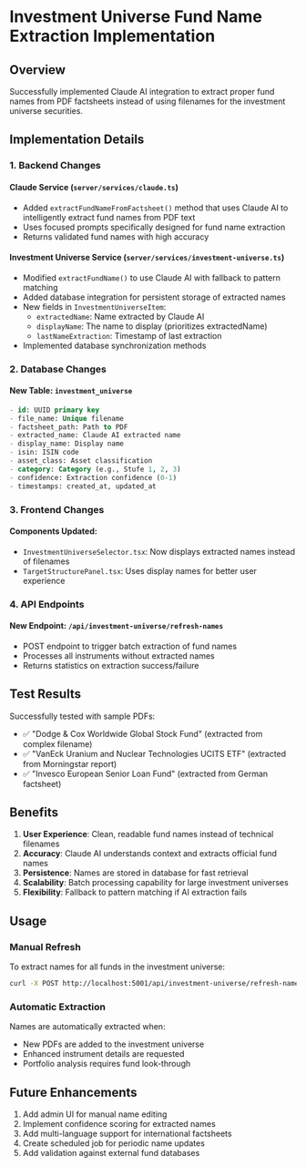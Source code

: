 # Investment Universe Fund Name Extraction Implementation

## Overview
Successfully implemented Claude AI integration to extract proper fund names from PDF factsheets instead of using filenames for the investment universe securities.

## Implementation Details

### 1. Backend Changes

#### Claude Service (`server/services/claude.ts`)
- Added `extractFundNameFromFactsheet()` method that uses Claude AI to intelligently extract fund names from PDF text
- Uses focused prompts specifically designed for fund name extraction
- Returns validated fund names with high accuracy

#### Investment Universe Service (`server/services/investment-universe.ts`)
- Modified `extractFundName()` to use Claude AI with fallback to pattern matching
- Added database integration for persistent storage of extracted names
- New fields in `InvestmentUniverseItem`:
  - `extractedName`: Name extracted by Claude AI
  - `displayName`: The name to display (prioritizes extractedName)
  - `lastNameExtraction`: Timestamp of last extraction
- Implemented database synchronization methods

### 2. Database Changes

#### New Table: `investment_universe`
```sql
- id: UUID primary key
- file_name: Unique filename
- factsheet_path: Path to PDF
- extracted_name: Claude AI extracted name
- display_name: Display name
- isin: ISIN code
- asset_class: Asset classification
- category: Category (e.g., Stufe 1, 2, 3)
- confidence: Extraction confidence (0-1)
- timestamps: created_at, updated_at
```

### 3. Frontend Changes

#### Components Updated:
- `InvestmentUniverseSelector.tsx`: Now displays extracted names instead of filenames
- `TargetStructurePanel.tsx`: Uses display names for better user experience

### 4. API Endpoints

#### New Endpoint: `/api/investment-universe/refresh-names`
- POST endpoint to trigger batch extraction of fund names
- Processes all instruments without extracted names
- Returns statistics on extraction success/failure

## Test Results

Successfully tested with sample PDFs:
- ✅ "Dodge & Cox Worldwide Global Stock Fund" (extracted from complex filename)
- ✅ "VanEck Uranium and Nuclear Technologies UCITS ETF" (extracted from Morningstar report)
- ✅ "Invesco European Senior Loan Fund" (extracted from German factsheet)

## Benefits

1. **User Experience**: Clean, readable fund names instead of technical filenames
2. **Accuracy**: Claude AI understands context and extracts official fund names
3. **Persistence**: Names are stored in database for fast retrieval
4. **Scalability**: Batch processing capability for large investment universes
5. **Flexibility**: Fallback to pattern matching if AI extraction fails

## Usage

### Manual Refresh
To extract names for all funds in the investment universe:
```bash
curl -X POST http://localhost:5001/api/investment-universe/refresh-names
```

### Automatic Extraction
Names are automatically extracted when:
- New PDFs are added to the investment universe
- Enhanced instrument details are requested
- Portfolio analysis requires fund look-through

## Future Enhancements

1. Add admin UI for manual name editing
2. Implement confidence scoring for extracted names
3. Add multi-language support for international factsheets
4. Create scheduled job for periodic name updates
5. Add validation against external fund databases